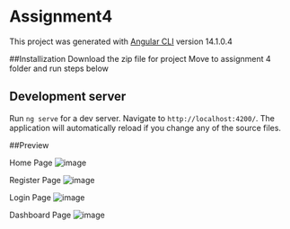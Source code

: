 # Assignment4

This project was generated with [Angular CLI](https://github.com/angular/angular-cli) version 14.1.0.4

##Installization
Download the zip file for project 
Move to assignment 4 folder and run steps below

## Development server

Run `ng serve` for a dev server. Navigate to `http://localhost:4200/`. The application will automatically reload if you change any of the source files.

##Preview

Home Page
![image](https://user-images.githubusercontent.com/98578568/183594042-a19360a3-dc79-4636-a09b-a4cbee672beb.png)

Register Page
![image](https://user-images.githubusercontent.com/98578568/183594214-d8fcbc67-1d49-4248-864e-7cfe556d0528.png)

Login Page
![image](https://user-images.githubusercontent.com/98578568/183594346-29dfe24f-abd3-47d3-bc10-0bbf3597c2e8.png)

Dashboard Page
![image](https://user-images.githubusercontent.com/98578568/183594524-a30795a4-db3c-4c12-9592-c6cb4f7e2c7f.png)



